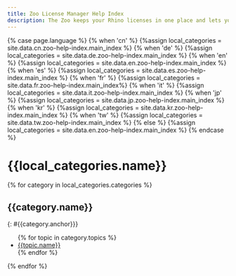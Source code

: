 ```yaml
---
title: Zoo License Manager Help Index
description: The Zoo keeps your Rhino licenses in one place and lets you share them with Rhino users on your network.
---
```


<!-- Do not edit the below section. The source for the Help index can be found in the _data folder in the help_index.yaml file -->
{% case page.language %}
  {% when 'cn' %}
    {%assign local_categories = site.data.cn.zoo-help-index.main_index %}
  {% when 'de' %}
    {%assign local_categories = site.data.de.zoo-help-index.main_index %}
  {% when 'en' %}
    {%assign local_categories = site.data.en.zoo-help-index.main_index %}
  {% when 'es' %}
    {%assign local_categories = site.data.es.zoo-help-index.main_index %}
  {% when 'fr' %}
    {%assign local_categories = site.data.fr.zoo-help-index.main_index%}
  {% when 'it' %}
    {%assign local_categories = site.data.it.zoo-help-index.main_index %}
  {% when 'jp' %}
    {%assign local_categories = site.data.jp.zoo-help-index.main_index %}
  {% when 'kr' %}
    {%assign local_categories = site.data.kr.zoo-help-index.main_index %}
  {% when 'tw' %}
    {%assign local_categories = site.data.tw.zoo-help-index.main_index %}
  {% else %}
    {%assign local_categories = site.data.en.zoo-help-index.main_index %}
{% endcase %}


# {{local_categories.name}}
{% for category in local_categories.categories %}
## {{category.name}}
{: #{{category.anchor}}}
<ul>
{% for topic in category.topics %}
<li>
<a href="{% if topic.path != null %}{{topic.path}}{% if topic.anchor != null %}#{{topic.anchor}}{% endif %}{% endif %}">{{topic.name}}</a>
</li>
{% endfor %}
</ul>
{% endfor %}


<!-- Do not edit this section above. The source for the Help index can be found in the _data folder in the help_index.yaml file-->
